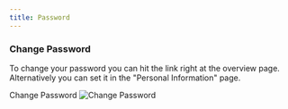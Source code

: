 ```yaml
---
title: Password
---
```


### Change Password

To change your password you can hit the link right at the overview page. Alternatively  you can set it in the "Personal Information" page.


Change Password
![Change Password](/img/change-password.gif)

